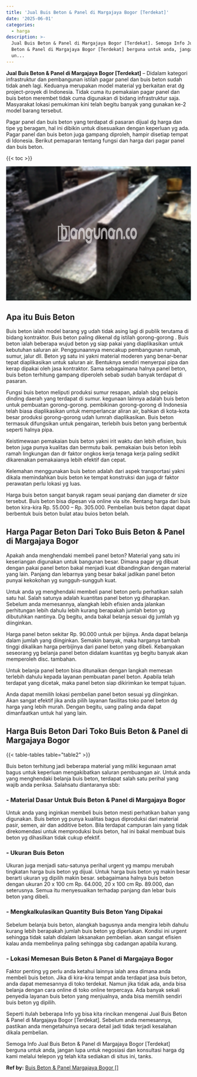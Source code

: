 ```yaml
---
title: 'Jual Buis Beton & Panel di Margajaya Bogor [Terdekat]'
date: '2025-06-01'
categories:
  - harga
description: >-
  Jual Buis Beton & Panel di Margajaya Bogor [Terdekat]. Semoga Info Jual Buis
  Beton & Panel di Margajaya Bogor [Terdekat] berguna untuk anda, jangan lupa
  un...
---
```


**Jual Buis Beton & Panel di Margajaya Bogor \[Terdekat\]** – Didalam kategori infrastruktur dan pembangunan istilah pagar panel dan buis beton sudah tidak aneh lagi. Keduanya merupakan model material yg berkaitan erat dg project-proyek di Indonesia. Tidak cuma itu pemakaian pagar panel dan buis beton merembet tidak cuma digunakan di bidang infrastruktur saja. Masyarakat lokasi pemukiman kini telah begitu banyak yang gunakan ke-2 model barang tersebut.

Pagar panel dan buis beton yang terdapat di pasaran dijual dg harga dan tipe yg beragam, hal ini dibikin untuk disesuaikan dengan keperluan yg ada. Pagar panel dan buis beton juga gampang diproleh, hampir disetiap tempat di Idonesia. Berikut pemaparan tentang fungsi dan harga dari pagar panel dan buis beton.

{{< toc >}}

![Jual Buis Beton & Panel di Margajaya Bogor [Terdekat]](/images/jual-panel-buis-beton-murah-34.png)

## Apa itu Buis Beton

Buis beton ialah model barang yg udah tidak asing lagi di publik terutama di bidang kontraktor. Buis beton paling dikenal dg istilah gorong-gorong . Buis beton ialah beberapa wujud beton yg siap pakai yang diaplikasikan untuk kebutuhan saluran air. Penggunaannya mencakup pembangunan rumah, sumur, jalur dll. Beton yg satu ini yakni material moderen yang benar-benar tepat diaplikasikan untuk saluran air. Bentuknya sendiri menyerpai pipa dan kerap dipakai oleh jasa kontraktor. Sama sebagaimana halnya panel beton, buis beton terhitung gampang diperoleh sebab sudah banyak terdapat di pasaran.

Fungsi buis beton meliputi produksi sumur resapan, adalah sbg pelapis dinding daerah yang terdapat di sumur. kegunaan lainnya adalah buis beton untuk pembuatan gorong-gorong. pembikinan gorong-gorong di Indonesia telah biasa diaplikasikan untuk memperlancar aliran air, bahkan di kota-kota besar produksi gorong-gorong udah lumrah diaplikasikan. Buis beton termasuk difungsikan untuk pengairan, terlebih buis beton yang berbentuk seperti halnya pipa.

Keistimewaan pemakaian buis beton yakni irit waktu dan lebih efisien, buis beton juga punya kualitas dan bermutu baik. pemakaian buis beton lebih ramah lingkungan dan dr faktor ongkos kerja tenaga kerja paling sedikit dikarenakan pemakaianya lebih efektif dan cepat.

Kelemahan menggunakan buis beton adalah dari aspek transportasi yakni dikala memindahkan buis beton ke tempat konstruksi dan juga dr faktor perawatan perlu lokasi yg luas.

Harga buis beton sangat banyak ragam seuai panjang dan diameter dr size tersebut. Buis beton bisa dipesan via online via site. Rentang harga dari buis beton kira-kira Rp. 55.000 – Rp. 305.000. Pembelian buis beton dapat dapat berbentuk buis beton bulat atau buios beton belah.

## Harga Pagar Beton Dari Toko Buis Beton & Panel di Margajaya Bogor

Apakah anda menghendaki membeli panel beton? Material yang satu ini keseriangan digunakan untuk bangunan besar. Dimana pagar yg dibuat dengan pakai panel beton bakal menjadi kuat dibandingkan dengan material yang lain. Panjang dan lebarnya yang besar bakal jadikan panel beton punyai kekokohan yg sungguh-sungguh kuat.

Untuk anda yg menghendaki membeli panel beton perlu perhatikan salah satu hal. Salah satunya adalah kuantitas panel beton yg diharapkan. Sebelum anda memesannya, alangkah lebih efisien anda jalankan perhitungan lebih dahulu lebih kurang berapakah jumlah beton yg dibutuhkan nantinya. Dg begitu, anda bakal belanja sesuai dg jumlah yg diinginkan.

Harga panel beton sekitar Rp. 90.000 untuk per bijinya. Anda dapat belanja dalam jumlah yang diinginkan. Semakin banyak, maka harganya tambah tinggi dikalikan harga perbijinya dari panel beton yang dibeli. Kebanyakan seseorang yg belanja panel beton didalam kuantitas yg begitu banyak akan memperoleh disc. tambahan.

Untuk belanja panel beton bisa ditunaikan dengan langkah memesan terlebih dahulu kepada layanan pembuatan panel beton. Apabila telah terdapat yang dicetak, maka panel beton siap dikirimkan ke tempat tujuan.

Anda dapat memilih lokasi pembelian panel beton sesuai yg diinginkan. Akan sangat efektif jika anda pilih layanan fasilitas toko panel beton dg harga yang lebih murah. Dengan begitu, uang paling anda dapat dimanfaatkan untuk hal yang lain.

## Harga Buis Beton Dari Toko Buis Beton & Panel di Margajaya Bogor

{{< table-tables table="table2" >}}

Buis beton terhitung jadi beberapa material yang miliki kegunaan amat bagus untuk keperluan mengakibatkan saluran pembuangan air. Untuk anda yang menghendaki belanja buis beton, terdapat salah satu perihal yang wajib anda periksa. Salahsatu diantaranya sbb:

### \- Material Dasar Untuk Buis Beton & Panel di Margajaya Bogor

Untuk anda yang inginkan membeli buis beton mesti perhatikan bahan yang digunakan. Buis beton yg punya kualitas bagus diproduksi dari material pasir, semen, air dan additive beton. Bila terdapat campuran lain yang tidak direkomendasi untuk memproduksi buis beton, hal ini bakal membuat buis beton yg dihasilkan tidak cukup efektif.

### \- Ukuran Buis Beton

Ukuran juga menjadi satu-satunya perihal urgent yg mampu merubah tingkatan harga buis beton yg dijual. Untuk harga buis beton yg makin besar berarti ukuran yg dipilih makin besar. sebagaimana halnya buis beton dengan ukuran 20 x 100 cm Rp. 64.000, 20 x 100 cm Rp. 89.000, dan seterusnya. Semua itu menyesuaikan terhadap panjang dan lebar buis beton yang dibeli.

### \- Mengkalkulasikan Quantity Buis Beton Yang Dipakai

Sebelum belanja buis beton, alangkah bagusnya anda mengira lebih dahulu kurang lebih berapakah jumlah buis beton yg diperlukan. Kondisi ini urgent sehingga tidak salah didalam laksanakan pembelian. akan sangat efisien kalau anda membelinya paling sehingga sbg cadangan apabila kurang.

### \- Lokasi Memesan Buis Beton & Panel di Margajaya Bogor

Faktor penting yg perlu anda ketahui lainnya ialah area dimana anda membeli buis beton. Jika di kira-kira tempat anda terdapat jasa buis beton, anda dapat memesannya di toko terdekat. Namun jika tidak ada, anda bisa belanja dengan cara online di toko online terpercaya. Ada banyak sekali penyedia layanan buis beton yang menjualnya, anda bisa memilih sendiri buis beton yg dipilih.

Seperti itulah beberapa Info yg bisa kita rincikan mengenai Jual Buis Beton & Panel di Margajaya Bogor \[Terdekat\]. Sebelum anda memesannya, pastikan anda mengetahuinya secara detail jadi tidak terjadi kesalahan dikala pembelian.

Semoga Info Jual Buis Beton & Panel di Margajaya Bogor \[Terdekat\] berguna untuk anda, jangan lupa untuk negosiasi dan konsultasi harga dg kami melalui telepon yg telah kita sediakan di situs ini, tanks.

**Ref by:** [Buis Beton & Panel Margajaya Bogor []](https://id.wikipedia.org/wiki/Buis)
